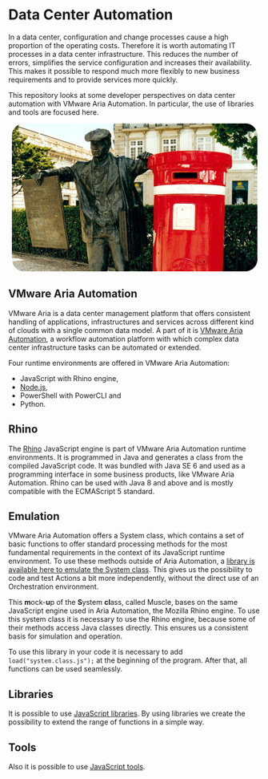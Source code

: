 # Data Center Automation

In a data center, configuration and change processes cause a high proportion of the operating costs. Therefore it is worth automating IT processes in a data center infrastructure. This reduces the number of errors, simplifies the service configuration and increases their availability. This makes it possible to respond much more flexibly to new business requirements and to provide services more quickly.

This repository looks at some developer perspectives on data center automation with VMware Aria Automation. In particular, the use of libraries and tools are focused here.

<p align="center"><img src="images/newspaperSeller.png"></p>

## VMware Aria Automation

VMware Aria is a data center management platform that offers consistent handling of applications, infrastructures and services across different kind of clouds with a single common data model. A part of it is [VMware Aria Automation](https://www.vmware.com/products/aria-automation.html), a workflow automation platform with which complex data center infrastructure tasks can be automated or extended.

Four runtime environments are offered in VMware Aria Automation:
* JavaScript with Rhino engine,
* [Node.js](https://nodejs.org),
* PowerShell with PowerCLI and
* Python.

## Rhino

The [Rhino](https://github.com/mozilla/rhino) JavaScript engine is part of VMware Aria Automation runtime environments. It is programmed in Java and generates a class from the compiled JavaScript code. It was bundled with Java SE 6 and used as a programming interface in some business products, like VMware Aria Automation. Rhino can be used with Java 8 and above and is mostly compatible with the ECMAScript 5 standard.

## Emulation

VMware Aria Automation offers a System class, which contains a set of basic functions to offer standard processing methods for the most fundamental requirements in the context of its JavaScript runtime environment. To use these methods outside of Aria Automation, a [library is available here to emulate the System class](https://github.com/StSchnell/Data-Center-Automation/blob/main/system.class.js). This gives us the possibility to code and test Actions a bit more independently, without the direct use of an Orchestration environment.

This **m**ock-**u**p of the **S**ystem **cl**ass, called Muscle, bases on the same JavaScript engine used in Aria Automation, the Mozilla Rhino engine. To use this system class it is necessary to use the Rhino engine, because some of their methods access Java classes directly. This ensures us a consistent basis for simulation and operation.

To use this library in your code it is necessary to add `load("system.class.js");` at the beginning of the program. After that, all functions can be used seamlessly.

## Libraries

It is possible to use [JavaScript libraries](JavaScriptLibraries.md). By using libraries we create the possibility to extend the range of functions in a simple way.

## Tools

Also it is possible to use [JavaScript tools](JavaScriptTools.md).
